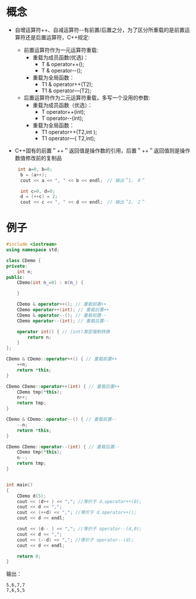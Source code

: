 # 概念
* 自增运算符++、自减运算符--有前置/后置之分，为了区分所重载的是前置运算符还是后置运算符，C++规定:
  * 前置运算符作为一元运算符重载:
    * 重载为成员函数(优选)：
      * T & operator++();
      * T & operator--();
    * 重载为全局函数：
      * T1 & operator++(T2);
      * T1 & operator—(T2);
  * 后置运算符作为二元运算符重载，多写一个没用的参数:
    * 重载为成员函数（优选）：
      * T operator++(int);
      * T operator--(int);
    * 重载为全局函数：
      * T1 operator++(T2,int );
      * T1 operator—( T2,int);
      
* C++固有的前置＂++＂返回值是操作数的引用，后置＂++＂返回值则是操作数值修改前的复制品
  ```c++
   int a=0, b=0;
    b = (a++);
    cout << a << ", " << b << endl;　// 输出＂1，　0＂

    int c=0, d=0;
    d = (++c) = 2;
    cout << c << ", " << d << endl;　// 输出＂2，　2＂
  ```
  
# 例子
```c++
#include <iostream>
using namespace std;

class CDemo {
private:
    int n;
public:
    CDemo(int n_=0) : n(n_) {

    }

    CDemo & operator++(); // 重载前置++
    CDemo operator++(int); // 重载后置++
    CDemo & operator--(); // 重载前置--
    CDemo operator--(int); // 重载后置--

    operator int() { // (int)类型强制转换
        return n;
    }
};

CDemo & CDemo::operator++() { // 重载前置++
    ++n;
    return *this;
}

CDemo CDemo::operator++(int) { // 重载后置++
    CDemo tmp(*this);
    n++;
    return tmp;
}

CDemo & CDemo::operator--() { // 重载前置--
    --n;
    return *this;
}

CDemo CDemo::operator--(int) { // 重载后置--
    CDemo tmp(*this);
    n--;
    return tmp;
}


int main()
{
    CDemo d(5);
    cout << (d++ ) << ","; //等价于 d.operator++(0);
    cout << d << ",";
    cout << (++d) << ","; //等价于 d.operator++();
    cout << d << endl;

    cout << (d-- ) << ","; //等价于 operator--(d,0);
    cout << d << ",";
    cout << (--d) << ","; //等价于 operator--(d);
    cout << d << endl;

    return 0;
}
```
输出：
```
5,6,7,7
7,6,5,5
```
